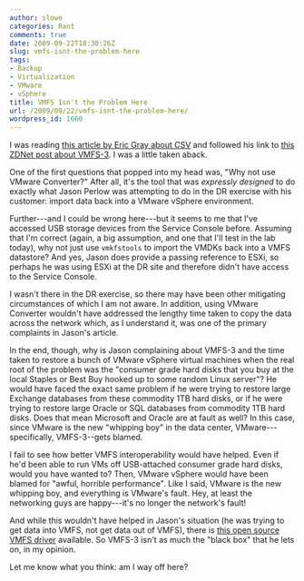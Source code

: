 ```yaml
---
author: slowe
categories: Rant
comments: true
date: 2009-09-22T18:30:26Z
slug: vmfs-isnt-the-problem-here
tags:
- Backup
- Virtualization
- VMware
- vSphere
title: VMFS Isn't the Problem Here
url: /2009/09/22/vmfs-isnt-the-problem-here/
wordpress_id: 1660
---
```


I was reading [this article by Eric Gray about CSV](http://www.vcritical.com/2009/09/hands-off-that-csv/) and followed his link to [this ZDNet post about VMFS-3](http://blogs.zdnet.com/perlow/?p=11084). I was a little taken aback.

One of the first questions that popped into my head was, "Why not use VMware Converter?" After all, it's the tool that was _expressly designed_ to do exactly what Jason Perlow was attempting to do in the DR exercise with his customer: import data back into a VMware vSphere environment.

Further---and I could be wrong here---but it seems to me that I've accessed USB storage devices from the Service Console before. Assuming that I'm correct (again, a big assumption, and one that I'll test in the lab today), why not just use `vmkfstools` to import the VMDKs back into a VMFS datastore? And yes, Jason does provide a passing reference to ESXi, so perhaps he was using ESXi at the DR site and therefore didn't have access to the Service Console.

I wasn't there in the DR exercise, so there may have been other mitigating circumstances of which I am not aware. In addition, using VMware Converter wouldn't have addressed the lengthy time taken to copy the data across the network which, as I understand it, was one of the primary complaints in Jason's article.

In the end, though, why is Jason complaining about VMFS-3 and the time taken to restore a bunch of VMware vSphere virtual machines when the real root of the problem was the "consumer grade hard disks that you buy at the local Staples or Best Buy hooked up to some random Linux server"? He would have faced the exact same problem if he were trying to restore large Exchange databases from these commodity 1TB hard disks, or if he were trying to restore large Oracle or SQL databases from commodity 1TB hard disks. Does that mean Microsoft and Oracle are at fault as well? In this case, since VMware is the new "whipping boy" in the data center, VMware---specifically, VMFS-3--gets blamed.

I fail to see how better VMFS interoperability would have helped. Even if he'd been able to run VMs off USB-attached consumer grade hard disks, would you have wanted to? Then, VMware vSphere would have been blamed for "awful, horrible performance". Like I said, VMware is the new whipping boy, and everything is VMware's fault. Hey, at least the networking guys are happy---it's no longer the network's fault!

And while this wouldn't have helped in Jason's situation (he was trying to get data into VMFS, not get data out of VMFS), there is [this open source VMFS driver](http://code.google.com/p/vmfs/) available. So VMFS-3 isn't as much the "black box" that he lets on, in my opinion.

Let me know what you think: am I way off here?
